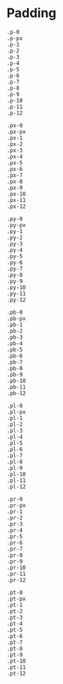 # Padding

`.p-0`  
`.p-px`  
`.p-1`  
`.p-2`  
`.p-3`  
`.p-4`  
`.p-5`  
`.p-6`  
`.p-7`  
`.p-8`  
`.p-9`  
`.p-10`  
`.p-11`  
`.p-12`  

`.px-0`  
`.px-px`  
`.px-1`  
`.px-2`  
`.px-3`  
`.px-4`  
`.px-5`  
`.px-6`  
`.px-7`  
`.px-8`  
`.px-9`  
`.px-10`  
`.px-11`  
`.px-12`  

`.py-0`  
`.py-px`  
`.py-1`  
`.py-2`  
`.py-3`  
`.py-4`  
`.py-5`  
`.py-6`  
`.py-7`  
`.py-8`  
`.py-9`  
`.py-10`  
`.py-11`  
`.py-12`  

`.pb-0`  
`.pb-px`  
`.pb-1`  
`.pb-2`  
`.pb-3`  
`.pb-4`  
`.pb-5`  
`.pb-6`  
`.pb-7`  
`.pb-8`  
`.pb-9`  
`.pb-10`  
`.pb-11`  
`.pb-12`  

`.pl-0`  
`.pl-px`  
`.pl-1`  
`.pl-2`  
`.pl-3`  
`.pl-4`  
`.pl-5`  
`.pl-6`  
`.pl-7`  
`.pl-8`  
`.pl-9`  
`.pl-10`  
`.pl-11`  
`.pl-12`  

`.pr-0`  
`.pr-px`  
`.pr-1`  
`.pr-2`  
`.pr-3`  
`.pr-4`  
`.pr-5`  
`.pr-6`  
`.pr-7`  
`.pr-8`  
`.pr-9`  
`.pr-10`  
`.pr-11`  
`.pr-12`  

`.pt-0`  
`.pt-px`  
`.pt-1`  
`.pt-2`  
`.pt-3`  
`.pt-4`  
`.pt-5`  
`.pt-6`  
`.pt-7`  
`.pt-8`  
`.pt-9`  
`.pt-10`  
`.pt-11`  
`.pt-12`  
